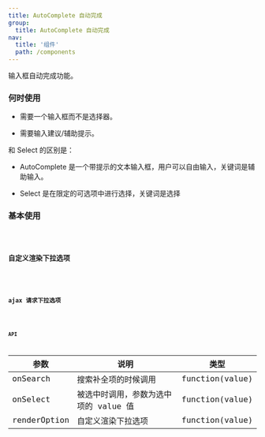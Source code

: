 ```yaml
---
title: AutoComplete 自动完成
group:
  title: AutoComplete 自动完成
nav:
  title: '组件'
  path: /components
---
```


输入框自动完成功能。


### 何时使用

- 需要一个输入框而不是选择器。

- 需要输入建议/辅助提示。

和 Select 的区别是：

- AutoComplete 是一个带提示的文本输入框，用户可以自由输入，关键词是辅助输入。

- Select 是在限定的可选项中进行选择，关键词是选择
### 基本使用

<code src="./demo/base.tsx" />

### 自定义渲染下拉选项
<code src="./demo/renderOption.tsx" />

### ajax 请求下拉选项

<code src="./demo/ajaxSearch.tsx" />

### API

| 参数         | 说明                                  | 类型            |
| ------------ | ------------------------------------- | --------------- |
| onSearch     | 搜索补全项的时候调用                  | function(value) |
| onSelect     | 被选中时调用，参数为选中项的 value 值 | function(value) |
| renderOption | 自定义渲染下拉选项                    | function(value) |
